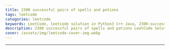 ```yaml
---
title: 2300 successful pairs of spells and potions
tags: leetcode
categories: leetcode
keywords: LeetCode, leetcode solution in Python3 C++ Java, 2300-successful-pairs-of-spells-and-potions solution
description: 2300 successful pairs of spells and potions LeetCode Solution Explained
cover: /assets/img/leetcode-cover-img.webp
---
```





---


